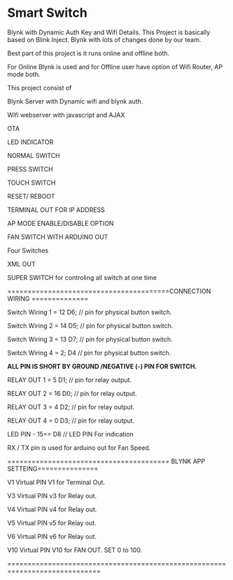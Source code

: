 # Smart Switch

Blynk with Dynamic Auth Key and Wifi Details.
This Project is basically based on Blink Inject.
Blynk with lots of changes done by our team.

<p>Best part of this project is it runs online and offline both.</p>
<p>For Online Blynk is used and for Offline user have option of Wifi Router, AP mode both.</p>

<p>This project consist of</p> 
<p>Blynk Server with Dynamic wifi and blynk auth.</p>
<p>Wifi webserver with javascript and AJAX </p>
<p>OTA</p>
<p>LED INDICATOR</p>
<p>NORMAL SWITCH</p>
<p>PRESS SWITCH</p>
<p>TOUCH SWITCH</p>
<p>RESET/ REBOOT</p>
<p>TERMINAL OUT FOR IP ADDRESS</p>
<p>AP MODE ENABLE/DISABLE OPTION</p>
<p>FAN SWITCH WITH ARDUINO OUT</p>
<p>Four Switches</p>
<p>XML OUT</p>
<p>SUPER SWITCH for controling all switch at one time</p>


<p>========================================CONNECTION WIRING ============== </p>
<p>Switch Wiring 1 = 12 D6;      // pin for physical button switch.
 </p>
<p>Switch Wiring 2 = 14 D5;      // pin for physical button switch.
 </p>
<p>Switch Wiring 3 = 13 D7;      // pin for physical button switch.
 </p>
<p>Switch Wiring 4 = 2; D4      // pin for physical button switch.
</p>
<p><b>ALL PIN IS SHORT BY GROUND /NEGATIVE (-) PIN FOR SWITCH.</b>
 </p>
<p>RELAY OUT 1 =  5   D1;      // pin for relay output.
 </p>
<p>RELAY OUT 2 =  16  D0;      // pin for relay output.
 </p>
<p>RELAY OUT 3 =  4   D2;      // pin for relay output.
 </p>
<p>RELAY OUT 4 =  0   D3;      // pin for relay output.
 </p>
<p>LED PIN - 15== D8       //  LED PIN For indication
</p>
<p>RX / TX pin is used for arduino out for Fan Speed.</p>
 

<p>======================================== BLYNK APP SETTEING===============</p>

<p>V1 Virtual PIN V1 for Terminal Out.</p>
<p>V3 Virtual PIN v3 for Relay out.</p>
<p>V4 Virtual PIN v4 for Relay out.</p>
<p>V5 Virtual PIN v5 for Relay out.</p>
<p>V6 Virtual PIN v6 for Relay out.</p>
<p>V10 Virtual PIN V10 for FAN OUT. SET 0 to 100.</p>
=============================================================================
